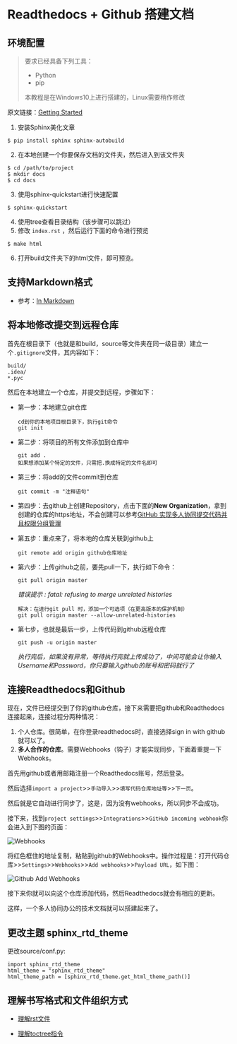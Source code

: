 # Readthedocs + Github 搭建文档

## 环境配置

> 要求已经具备下列工具：
>
> - Python
> - pip
>
> 本教程是在Windows10上进行搭建的，Linux需要稍作修改

原文链接：[Getting Started](https://docs.readthedocs.io/en/latest/getting_started.html)

1. 安装Sphinx美化文章

```
$ pip install sphinx sphinx-autobuild
```

2. 在本地创建一个你要保存文档的文件夹，然后进入到该文件夹

```
$ cd /path/to/project
$ mkdir docs
$ cd docs
```

3. 使用sphinx-quickstart进行快速配置

```
$ sphinx-quickstart
```

4. 使用tree查看目录结构（该步骤可以跳过）
5. 修改 `index.rst` ，然后运行下面的命令进行预览

```
$ make html
```

6. 打开build文件夹下的html文件，即可预览。

## 支持Markdown格式

- 参考：[In Markdown](https://docs.readthedocs.io/en/latest/getting_started.html#in-markdown)

## 将本地修改提交到远程仓库

首先在根目录下（也就是和build，source等文件夹在同一级目录）建立一个`.gitignore`文件，其内容如下：

```
build/
.idea/
*.pyc
```

然后在本地建立一个仓库，并提交到远程，步骤如下：

- 第一步：本地建立git仓库

  ```
  cd到你的本地项目根目录下，执行git命令
  git init
  ```

- 第二步：将项目的所有文件添加到仓库中

  ```
  git add .
  如果想添加某个特定的文件，只需把.换成特定的文件名即可
  ```

- 第三步：将add的文件commit到仓库

  ```
  git commit -m "注释语句"
  ```

- 第四步：去github上创建Repository，点击下面的**New Organization**，拿到创建的仓库的https地址，不会创建可以参考[GitHub 实现多人协同提交代码并且权限分组管理](https://www.cnblogs.com/zhaoyanjun/p/5882784.html)

- 第五步：重点来了，将本地的仓库关联到github上

  ```
  git remote add origin github仓库地址
  ```

- 第六步：上传github之前，要先pull一下，执行如下命令：

  ```
  git pull origin master
  ```

  _错误提示 : fatal: refusing to merge unrelated histories_

  ```
  解决：在进行git pull 时，添加一个可选项（在更高版本的保护机制）
  git pull origin master --allow-unrelated-histories
  ```

- 第七步，也就是最后一步，上传代码到github远程仓库

  ```
  git push -u origin master
  ```

  _执行完后，如果没有异常，等待执行完就上传成功了，中间可能会让你输入Username和Password，你只要输入github的账号和密码就行了_

## 连接Readthedocs和Github

现在，文件已经提交到了你的github仓库，接下来需要把github和Readthedocs连接起来，连接过程分两种情况：

1. 个人仓库。很简单，在你登录readthedocs时，直接选择sign in with github就可以了。
2. **多人合作的仓库**。需要Webhooks（钩子）才能实现同步，下面着重提一下Webhooks。

首先用github或者用邮箱注册一个Readthedocs账号，然后登录。

然后选择`import a project`>>`手动导入`>>`填写代码仓库地址等`>>`下一页`。

然后就是它自动进行同步了，这是，因为没有webhooks，所以同步不会成功。

接下来，找到`project settings`>>`Integrations`>>`GitHub incoming webhook`你会进入到下图的页面：

![Webhooks](webhooks.png)

将红色框住的地址复制，粘贴到github的Webhooks中。操作过程是：打开代码仓库>>`Settings`>>`Webhooks`>>`Add webhooks`>>`Payload URL`，如下图：

![Github Add Webhooks](webhooks-github.png)

接下来你就可以向这个仓库添加代码，然后Readthedocs就会有相应的更新。

这样，一个多人协同办公的技术文档就可以搭建起来了。

## 更改主题 sphinx_rtd_theme

更改source/conf.py:

```
import sphinx_rtd_theme
html_theme = "sphinx_rtd_theme"
html_theme_path = [sphinx_rtd_theme.get_html_theme_path()]
```

## 理解书写格式和文件组织方式

- [理解rst文件](https://blog.csdn.net/wangxinhe2006/article/details/80272867)

- [理解toctree指令](https://www.jianshu.com/p/ded9e52eaebd)